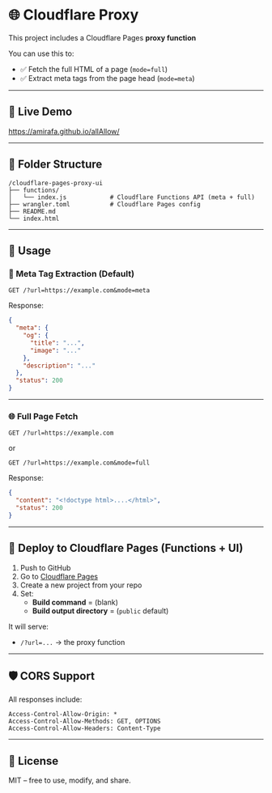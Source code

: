 # 🌐 Cloudflare Proxy

This project includes a Cloudflare Pages **proxy function**

You can use this to:

- ✅ Fetch the full HTML of a page (`mode=full`)
- ✅ Extract meta tags from the page head (`mode=meta`)

---

## 🚀 Live Demo
https://amirafa.github.io/allAllow/

---

## 📁 Folder Structure

```
/cloudflare-pages-proxy-ui
├── functions/
│   └── index.js            # Cloudflare Functions API (meta + full)
├── wrangler.toml           # Cloudflare Pages config
├── README.md
└── index.html
```

---

## 🔧 Usage

### 🧠 Meta Tag Extraction (Default)

```
GET /?url=https://example.com&mode=meta
```

Response:

```json
{
  "meta": {
    "og": {
      "title": "...",
      "image": "..."
    },
    "description": "..."
  },
  "status": 200
}
```

---

### 🌐 Full Page Fetch

```
GET /?url=https://example.com
```

or

```
GET /?url=https://example.com&mode=full
```

Response:

```json
{
  "content": "<!doctype html>....</html>",
  "status": 200
}
```

---

## 🚀 Deploy to Cloudflare Pages (Functions + UI)

1. Push to GitHub
2. Go to [Cloudflare Pages](https://pages.cloudflare.com)
3. Create a new project from your repo
4. Set:
   - **Build command** = (blank)
   - **Build output directory** = (`public` default) 

It will serve:
- `/?url=...` → the proxy function

---

## 🛡 CORS Support

All responses include:

```
Access-Control-Allow-Origin: *
Access-Control-Allow-Methods: GET, OPTIONS
Access-Control-Allow-Headers: Content-Type
```

---

## 📃 License

MIT – free to use, modify, and share.